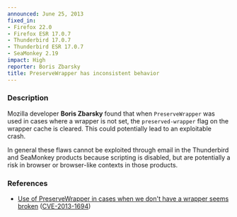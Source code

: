 ```yaml
---
announced: June 25, 2013
fixed_in:
- Firefox 22.0
- Firefox ESR 17.0.7
- Thunderbird 17.0.7
- Thunderbird ESR 17.0.7
- SeaMonkey 2.19
impact: High
reporter: Boris Zbarsky
title: PreserveWrapper has inconsistent behavior
---
```


<h3>Description</h3>

<p>Mozilla developer <strong>Boris Zbarsky</strong> found that when
<code>PreserveWrapper</code> was used in cases where a wrapper is not set, the
<code>preserved-wrapper</code> flag on the wrapper cache is cleared. This could
potentially lead to an exploitable crash.</p>

<p class="note">In general these flaws cannot be exploited through email in the
Thunderbird and SeaMonkey products because scripting is disabled, but are
potentially a risk in browser or browser-like contexts in those products.</p>


<h3>References</h3>

<ul>
  <li><a href="https://bugzilla.mozilla.org/show_bug.cgi?id=848535">
       Use of PreserveWrapper in cases when we don't have a wrapper seems
broken</a> (<a href="http://cve.mitre.org/cgi-bin/cvename.cgi?name=CVE-2013-1694" class="ex-ref">CVE-2013-1694</a>)</li>
</ul>




